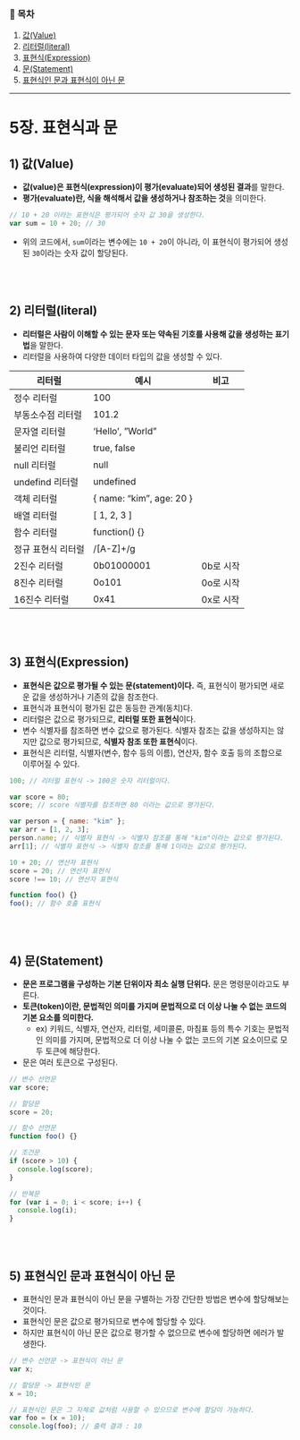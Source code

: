 ### 🔗 목차

1. [값(Value)](#1-값)
2. [리터럴(literal)](#2-리터럴literal)
3. [표현식(Expression)](#3-표현식expression)
4. [문(Statement)](#4-문statement)
5. [표현식인 문과 표현식이 아닌 문](#5장-표현식과-문)

---

# 5장. 표현식과 문

## 1) 값(Value)

- **값(value)은 표현식(expression)이 평가(evaluate)되어 생성된 결과**를 말한다.
- **평가(evaluate)란, 식을 해석해서 값을 생성하거나 참조하는 것**을 의미한다.

```jsx
// 10 + 20 이라는 표현식은 평가되어 숫자 값 30을 생성한다.
var sum = 10 + 20; // 30
```

- 위의 코드에서, `sum`이라는 변수에는 `10 + 20`이 아니라, 이 표현식이 평가되어 생성된 `30`이라는 숫자 값이 할당된다.

<br/><br/>

## 2) 리터럴(literal)

- **리터럴은 사람이 이해할 수 있는 문자 또는 약속된 기호를 사용해 값을 생성하는 표기법**을 말한다.
- 리터럴을 사용하여 다양한 데이터 타입의 값을 생성할 수 있다.

| 리터럴             | 예시                     | 비고      |
| ------------------ | ------------------------ | --------- |
| 정수 리터럴        | 100                      |           |
| 부동소수점 리터럴  | 101.2                    |           |
| 문자열 리터럴      | ‘Hello’, ”World”         |
| 불리언 리터럴      | true, false              |           |
| null 리터럴        | null                     |           |
| undefind 리터럴    | undefined                |           |
| 객체 리터럴        | { name: “kim”, age: 20 } |           |
| 배열 리터럴        | [ 1, 2, 3 ]              |           |
| 함수 리터럴        | function() {}            |           |
| 정규 표현식 리터럴 | /[A-Z]+/g                |           |
| 2진수 리터럴       | 0b01000001               | 0b로 시작 |
| 8진수 리터럴       | 0o101                    | 0o로 시작 |
| 16진수 리터럴      | 0x41                     | 0x로 시작 |

<br/><br/>

## 3) 표현식(Expression)

- **표현식은 값으로 평가될 수 있는 문(statement)이다.** 즉, 표현식이 평가되면 새로운 값을 생성하거나 기존의 값을 참조한다.
- 표현식과 표현식이 평가된 값은 동등한 관계(동치)다.
- 리터럴은 값으로 평가되므로, **리터럴 또한 표현식**이다.
- 변수 식별자를 참조하면 변수 값으로 평가된다. 식별자 참조는 값을 생성하지는 않지만 값으로 평가되므로, **식별자 참조 또한 표현식**이다.
- 표현식은 리터럴, 식별자(변수, 함수 등의 이름), 연산자, 함수 호출 등의 조합으로 이루어질 수 있다.

```jsx
100; // 리터럴 표현식 -> 100은 숫자 리터럴이다.

var score = 80;
score; // score 식별자를 참조하면 80 이라는 값으로 평가된다.

var person = { name: "kim" };
var arr = [1, 2, 3];
person.name; // 식별자 표현식 -> 식별자 참조를 통해 "kim"이라는 값으로 평가된다.
arr[1]; // 식별자 표현식 -> 식별자 참조를 통해 1이라는 값으로 평가된다.

10 + 20; // 연산자 표현식
score = 20; // 연산자 표현식
score !== 10; // 연산자 표현식

function foo() {}
foo(); // 함수 호출 표현식
```

<br/><br/>

## 4) 문(Statement)

- **문은 프로그램을 구성하는 기본 단위이자 최소 실행 단위다.** 문은 명령문이라고도 부른다.
- **토큰(token)이란, 문법적인 의미를 가지며 문법적으로 더 이상 나눌 수 없는 코드의 기본 요소를 의미한다.**
  - ex) 키워드, 식별자, 연산자, 리터럴, 세미콜론, 마침표 등의 특수 기호는 문법적인 의미를 가지며, 문법적으로 더 이상 나눌 수 없는 코드의 기본 요소이므로 모두 토큰에 해당한다.
- 문은 여러 토큰으로 구성된다.

```jsx
// 변수 선언문
var score;

// 할당문
score = 20;

// 함수 선언문
function foo() {}

// 조건문
if (score > 10) {
  console.log(score);
}

// 반복문
for (var i = 0; i < score; i++) {
  console.log(i);
}
```

<br/><br/>

## 5) 표현식인 문과 표현식이 아닌 문

- 표현식인 문과 표현식이 아닌 문을 구별하는 가장 간단한 방법은 변수에 할당해보는 것이다.
- 표현식인 문은 값으로 평가되므로 변수에 할당할 수 있다.
- 하지만 표현식이 아닌 문은 값으로 평가할 수 없으므로 변수에 할당하면 에러가 발생한다.

```jsx
// 변수 선언문 -> 표현식이 아닌 문
var x;

// 할당문 -> 표현식인 문
x = 10;

// 표현식인 문은 그 자체로 값처럼 사용할 수 있으므로 변수에 할당이 가능하다.
var foo = (x = 10);
console.log(foo); // 출력 결과 : 10
```
